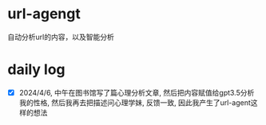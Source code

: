 # url-agengt
自动分析url的内容，以及智能分析
# daily log
- [x] 2024/4/6, 中午在图书馆写了篇心理分析文章, 然后把内容赋值给gpt3.5分析我的性格, 然后我再去把描述问心理学妹, 反馈一致,  因此我产生了url-agent这样的想法
